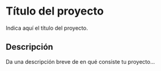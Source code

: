 # Título del proyecto

Indica aquí el título del proyecto.

## Descripción

Da una descripción breve de en qué consiste tu proyecto...